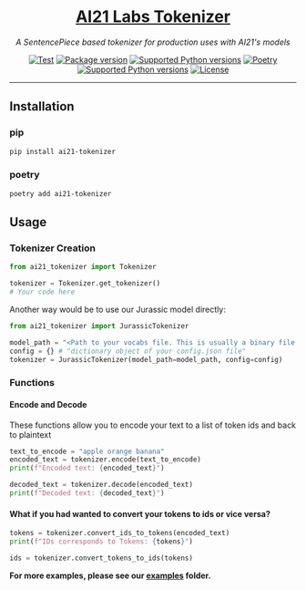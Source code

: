 <h1 align="center">
    <a href="https://github.com/AI21Labs/ai21-tokenizer">AI21 Labs Tokenizer</a>
</h1>

<p align="center">
    <em>A SentencePiece based tokenizer for production uses with AI21's models</em>
</p>

<p align="center">
<a href="https://github.com/AI21Labs/ai21-tokenizer/actions?query=workflow%3ATest+event%3Apush+branch%3Amain"><img src="https://github.com/AI21Labs/ai21-tokenizer/actions/workflows/test.yaml/badge.svg" alt="Test"></a>
<a href="https://pypi.org/project/ai21-tokenizer" target="_blank"><img src="https://img.shields.io/pypi/v/ai21-tokenizer?color=%2334D058&label=pypi%20package" alt="Package version"></a>
<a href="https://pypi.org/project/ai21-tokenizer" target="_blank"><img src="https://img.shields.io/pypi/pyversions/ai21-tokenizer?color=%2334D058" alt="Supported Python versions"></a>
<a href="https://python-poetry.org/" target="_blank"><img src="https://img.shields.io/endpoint?url=https://python-poetry.org/badge/v0.json" alt="Poetry"></a>
<a href="https://github.com/semantic-release/semantic-release" target="_blank"><img src="https://img.shields.io/badge/semantic--release-python-e10079?logo=semantic-release" alt="Supported Python versions"></a>
<a href="https://opensource.org/licenses/Apache-2.0" target="_blank"><img src="https://img.shields.io/badge/License-Apache_2.0-blue.svg" alt="License"></a>
</p>

---

## Installation

### pip

```bash
pip install ai21-tokenizer
```

### poetry

```bash
poetry add ai21-tokenizer
```

## Usage

### Tokenizer Creation

```python
from ai21_tokenizer import Tokenizer

tokenizer = Tokenizer.get_tokenizer()
# Your code here
```

Another way would be to use our Jurassic model directly:

```python
from ai21_tokenizer import JurassicTokenizer

model_path = "<Path to your vocabs file. This is usually a binary file that end with .model>"
config = {} # "dictionary object of your config.json file"
tokenizer = JurassicTokenizer(model_path=model_path, config=config)
```

### Functions

#### Encode and Decode

These functions allow you to encode your text to a list of token ids and back to plaintext

```python
text_to_encode = "apple orange banana"
encoded_text = tokenizer.encode(text_to_encode)
print(f"Encoded text: {encoded_text}")

decoded_text = tokenizer.decode(encoded_text)
print(f"Decoded text: {decoded_text}")
```

#### What if you had wanted to convert your tokens to ids or vice versa?

```python
tokens = tokenizer.convert_ids_to_tokens(encoded_text)
print(f"IDs corresponds to Tokens: {tokens}")

ids = tokenizer.convert_tokens_to_ids(tokens)
```

**For more examples, please see our [examples](examples) folder.**
